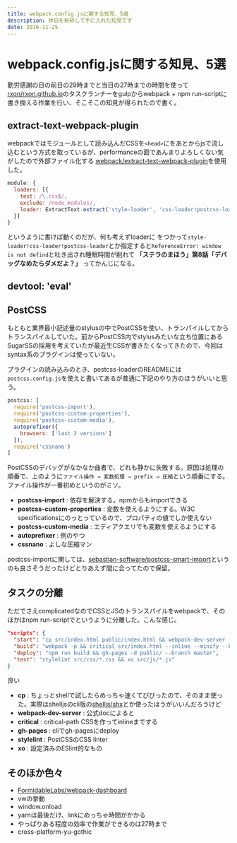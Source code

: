 ```yaml
---
title: webpack.config.jsに関する知見、5選
description: 休日を粉砕して手に入れた知見です
date: 2016-11-25
---
```

# webpack.config.jsに関する知見、5選

勤労感謝の日の前日の29時までと当日の27時までの時間を使って[rxon/rxon.github.io](https://github.com/rxon/rxon.github.io)のタスクランナーをgulpからwebpack + npm run-scriptに書き換える作業を行い、そこそこの知見が得られたので書く。

## extract-text-webpack-plugin

webpackではモジュールとして読み込んだCSSを`<head>`にをあとからjsで流し込むという方式を取っているが、performanceの面であんまりよろしくない気がしたので外部ファイル化する [webpack/extract-text-webpack-plugin](https://github.com/webpack/extract-text-webpack-plugin)を使用した。

```javascript
module: {
  loaders: [{
    test: /\.css$/,
    exclude: /node_modules/,
    loader: ExtractText.extract('style-loader', 'css-loader!postcss-loader')
  }]
}
```

というように書けば動くのだが、何も考えずloaderに をつかって`style-loader!css-loader!postcss-loader`とか指定すると`ReferenceError: window is not defind`と吐き出され睡眠時間が削れて **「ステラのまほう」第8話「デバッグなめたらダメだよ？」** ってかんじになる。

## devtool: 'eval'

## PostCSS

もともと業界最小記述量のstylusの中でPostCSSを使い、トランパイルしてからトランスパイルしていた。前からPostCSS内でstylusみたいな立ち位置にあるSugarSSの採用を考えていたが最近生CSSが書きたくなってきたので、今回はsyntax系のプラグインは使っていない。

プラグインの読み込みのとき、postcss-loaderのREADMEには`postcss.config.js`を使えと書いてあるが普通に下記のやり方のほうがいいと思う。

```javascript
postcss: [
  require('postcss-import'),
  require('postcss-custom-properties'),
  require('postcss-custom-media'),
  autoprefixer({
    browsers: ['last 2 versions']
  }),
  require('cssnano')
]
```

PostCSSのデバッグがなかなか曲者で、どれも静かに失敗する。原因は処理の順番で、上のように`ファイル操作 → 変数処理 → prefix → 圧縮`という順番にする。ファイル操作が一番初めというのがミソ。

- **postcss-import** : 依存を解決する。npmからもimportできる
- **postcss-custom-properties** : 変数を使えるようにする。W3C specificationsにのっとっているので、プロパティの値でしか使えない
- **postcss-custom-media** : エディアクエリでも変数を使えるようにする
- **autoprefixer** : 例のやつ
- **cssnano** : よしな圧縮マン

postcss-importに関しては、[sebastian-software/postcss-smart-import](https://github.com/sebastian-software/postcss-smart-import)というのも良さそうだったけどとりあえず間に合ってたので保留。

## タスクの分離

ただでさえcomplicatedなのでCSSとJSのトランスパイルをwebpackで、そのほかはnpm run-scriptでというように分離した。こんな感じ。

```json
"scripts": {
  "start": "cp src/index.html public/index.html && webpack-dev-server --open --inline --hot --content-base public/",
  "build": "webpack -p && critical src/index.html --inline --minify --base public/ > public/index.html",
  "deploy": "npm run build && gh-pages -d public/ --branch master",
  "test": "stylelint src/css/*.css && xo src/js/*.js"
}
```
良い
- **cp** : ちょっとshellで試したらめっちゃ速くてびびったので、そのまま使った。実際はshelljsのcli版の[shelljs/shx](https://github.com/shelljs/shx)とか使ったほうがいいんだろうけど
- **webpack-dev-server** : 公式docによると
- **critical** : critical-path CSSを作ってinlineまでする
- **gh-pages** : cliでgh-pagesにdeploy
- **stylelint** : PostCSSのCSS linter
- **xo** : 設定済みのESlint的なもの

## そのほか色々

- [FormidableLabs/webpack-dashboard](https://github.com/FormidableLabs/webpack-dashboard)
- vwの挙動
- window.onload
- yarnは最後だけ、linkにめっちゃ時間がかかる
- やっぱりある程度の効率で作業ができるのは27時まで
- cross-platform-yu-gothic

